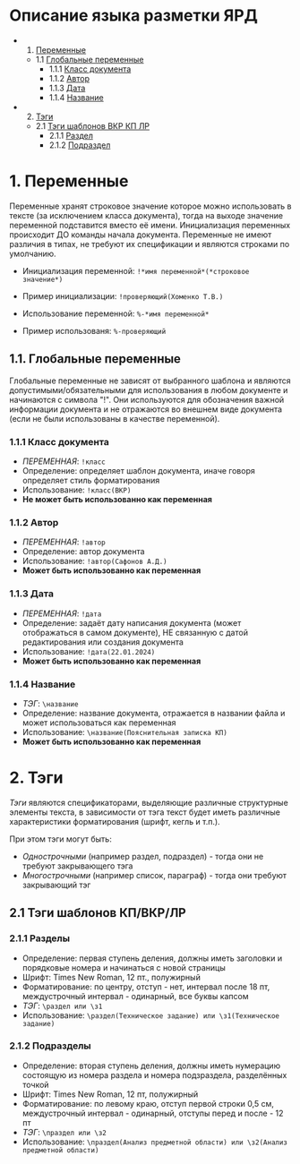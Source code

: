 # Описание языка разметки ЯРД

* 1. [Переменные](#vars)
    * 1.1 [Глобальные переменные](#global_vars)
        * 1.1.1 [Класс документа](#global_class)
        * 1.1.2 [Автор](#global_author)
        * 1.1.3 [Дата](#global_date)
        * 1.1.4 [Название](#global_name)
* 2. [Тэги](#tags)
    * 2.1 [Тэги шаблонов ВКР КП ЛР](#uni_tags)
        * 2.1.1 [Раздел](#uni_section)
        * 2.1.2 [Подраздел](#uni_usection)

# 1. Переменные <a name="vars"></a>

Переменные хранят строковое значение которое можно использовать в тексте (за исключением класса документа), тогда на выходе значение переменной подставится вместо её имени.
Инициализация переменных происходит ДО команды начала документа. Переменные не имеют различия в типах, не требуют их спецификации и являются строками по умолчанию.

* Инициализация переменной: `!*имя переменной*(*строковое значение*)`
* Пример инициализации: `!проверяющий(Хоменко Т.В.)`

* Использование переменной: `%-*имя переменной*`
* Пример использованя: `%-проверяющий`

## 1.1. Глобальные переменные <a name="global_vars"></a>

Глобальные переменные не зависят от выбранного шаблона и являются допустимыми/обязательными для использования в любом документе и начинаются с символа "!". Они используются для обозначения важной информации документа и не отражаются во внешнем виде документа (если не были использованы в качестве переменной). 

### 1.1.1 Класс документа <a name="global_class"></a>

* *ПЕРЕМЕННАЯ*: `!класс`
* Определение: определяет шаблон документа, иначе говоря определяет стиль форматирования 
* Использование: `!класс(ВКР)`
* **Не может быть использованно как переменная**

### 1.1.2 Автор <a name="global_author"></a>

* *ПЕРЕМЕННАЯ*: `!автор`
* Определение: автор документа
* Использование: `!автор(Сафонов А.Д.)`
* **Может быть использованно как переменная**

### 1.1.3 Дата <a name="global_date"></a>

* *ПЕРЕМЕННАЯ*: `!дата`
* Определение: задаёт дату написания документа (может отображаться в самом документе), НЕ связанную с датой редактирования или создания документа
* Использование: `!дата(22.01.2024)`
* **Может быть использованно как переменная**

### 1.1.4 Название <a name="global_name"></a>

* *ТЭГ*: `\название`
* Определение: название документа, отражается в названии файла и может использоваться как переменная 
* Использование: `\название(Пояснительная записка КП)`
* **Может быть использованно как переменная**

# 2. Тэги <a name="tags"></a>

*Тэги* являются спецификаторами, выделяющие различные структурные элементы текста, в зависимости от тэга текст будет иметь различные характеристики форматирования (шрифт, кегль и т.п.). 

При этом тэги могут быть:
* *Однострочными* (например раздел, подраздел) - тогда они не требуют закрывающего тэга 
* *Многострочными* (например список, параграф) - тогда они требуют закрывающий тэг 

## 2.1 Тэги шаблонов КП/ВКР/ЛР <a name="uni_tags"></a>

### 2.1.1 Разделы <a name="uni_section"></a>

* Определение: первая ступень деления, должны иметь заголовки и порядковые номера и начинаться с новой страницы
* Шрифт: Times New Roman, 12 пт., полужирный
* Форматирование: по центру, отступ - нет, интервал после 18 пт, междустрочный интервал - одинарный, все буквы капсом
* *ТЭГ*: `\раздел или \з1`
* Использование: `\раздел(Техническое задание) или \з1(Техническое задание)`

### 2.1.2 Подразделы <a name="uni_usection"></a>

* Определение: вторая ступень деления, должны иметь нумерацию состоящую из номера раздела и номера подзраздела, разделённых точкой
* Шрифт: Times New Roman, 12 пт, полужирный 
* Форматирование: по левому краю, отступ первой строки 0,5 см, междустрочный интервал - одинарный, отступы перед и после - 12 пт
* *ТЭГ*: `\праздел или \з2`
* Использование: `\праздел(Анализ предметной области) или \з2(Анализ предметной области)`



